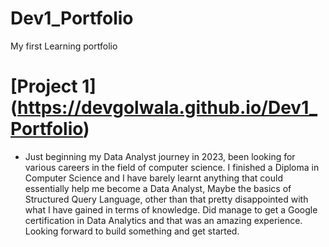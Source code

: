 # Dev1_Portfolio
My first Learning portfolio

# [Project 1] (https://devgolwala.github.io/Dev1_Portfolio) 
* Just beginning my Data Analyst journey in 2023, been looking for various careers in the field of computer  science. I finished a Diploma in Computer Science and I have barely learnt anything that could essentially help me become a Data Analyst, Maybe the basics of Structured Query Language, other than that pretty disappointed with what I have gained in terms of knowledge. Did manage to get a Google certification in Data Analytics and that was an amazing experience. Looking forward to build something and get started. 
